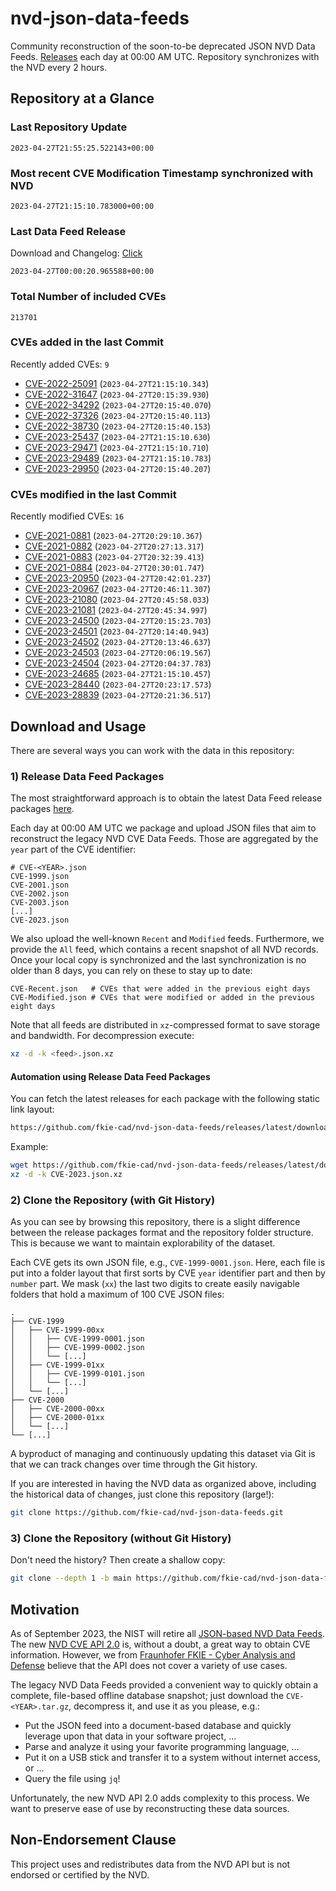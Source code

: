 # nvd-json-data-feeds

Community reconstruction of the soon-to-be deprecated JSON NVD Data Feeds. 
[Releases](releases/latest) each day at 00:00 AM UTC.
Repository synchronizes with the NVD every 2 hours.

## Repository at a Glance

### Last Repository Update

```plain
2023-04-27T21:55:25.522143+00:00
```

### Most recent CVE Modification Timestamp synchronized with NVD

```plain
2023-04-27T21:15:10.783000+00:00
```

### Last Data Feed Release

Download and Changelog: [Click](releases/latest)

```plain
2023-04-27T00:00:20.965588+00:00
```

### Total Number of included CVEs

```plain
213701
```

### CVEs added in the last Commit

Recently added CVEs: `9`

* [CVE-2022-25091](CVE-2022/CVE-2022-250xx/CVE-2022-25091.json) (`2023-04-27T21:15:10.343`)
* [CVE-2022-31647](CVE-2022/CVE-2022-316xx/CVE-2022-31647.json) (`2023-04-27T20:15:39.930`)
* [CVE-2022-34292](CVE-2022/CVE-2022-342xx/CVE-2022-34292.json) (`2023-04-27T20:15:40.070`)
* [CVE-2022-37326](CVE-2022/CVE-2022-373xx/CVE-2022-37326.json) (`2023-04-27T20:15:40.113`)
* [CVE-2022-38730](CVE-2022/CVE-2022-387xx/CVE-2022-38730.json) (`2023-04-27T20:15:40.153`)
* [CVE-2023-25437](CVE-2023/CVE-2023-254xx/CVE-2023-25437.json) (`2023-04-27T21:15:10.630`)
* [CVE-2023-29471](CVE-2023/CVE-2023-294xx/CVE-2023-29471.json) (`2023-04-27T21:15:10.710`)
* [CVE-2023-29489](CVE-2023/CVE-2023-294xx/CVE-2023-29489.json) (`2023-04-27T21:15:10.783`)
* [CVE-2023-29950](CVE-2023/CVE-2023-299xx/CVE-2023-29950.json) (`2023-04-27T20:15:40.207`)


### CVEs modified in the last Commit

Recently modified CVEs: `16`

* [CVE-2021-0881](CVE-2021/CVE-2021-08xx/CVE-2021-0881.json) (`2023-04-27T20:29:10.367`)
* [CVE-2021-0882](CVE-2021/CVE-2021-08xx/CVE-2021-0882.json) (`2023-04-27T20:27:13.317`)
* [CVE-2021-0883](CVE-2021/CVE-2021-08xx/CVE-2021-0883.json) (`2023-04-27T20:32:39.413`)
* [CVE-2021-0884](CVE-2021/CVE-2021-08xx/CVE-2021-0884.json) (`2023-04-27T20:30:01.747`)
* [CVE-2023-20950](CVE-2023/CVE-2023-209xx/CVE-2023-20950.json) (`2023-04-27T20:42:01.237`)
* [CVE-2023-20967](CVE-2023/CVE-2023-209xx/CVE-2023-20967.json) (`2023-04-27T20:46:11.307`)
* [CVE-2023-21080](CVE-2023/CVE-2023-210xx/CVE-2023-21080.json) (`2023-04-27T20:45:58.033`)
* [CVE-2023-21081](CVE-2023/CVE-2023-210xx/CVE-2023-21081.json) (`2023-04-27T20:45:34.997`)
* [CVE-2023-24500](CVE-2023/CVE-2023-245xx/CVE-2023-24500.json) (`2023-04-27T20:15:23.703`)
* [CVE-2023-24501](CVE-2023/CVE-2023-245xx/CVE-2023-24501.json) (`2023-04-27T20:14:40.943`)
* [CVE-2023-24502](CVE-2023/CVE-2023-245xx/CVE-2023-24502.json) (`2023-04-27T20:13:46.637`)
* [CVE-2023-24503](CVE-2023/CVE-2023-245xx/CVE-2023-24503.json) (`2023-04-27T20:06:19.567`)
* [CVE-2023-24504](CVE-2023/CVE-2023-245xx/CVE-2023-24504.json) (`2023-04-27T20:04:37.783`)
* [CVE-2023-24685](CVE-2023/CVE-2023-246xx/CVE-2023-24685.json) (`2023-04-27T21:15:10.457`)
* [CVE-2023-28440](CVE-2023/CVE-2023-284xx/CVE-2023-28440.json) (`2023-04-27T20:23:17.573`)
* [CVE-2023-28839](CVE-2023/CVE-2023-288xx/CVE-2023-28839.json) (`2023-04-27T20:21:36.517`)


## Download and Usage

There are several ways you can work with the data in this repository:

### 1) Release Data Feed Packages

The most straightforward approach is to obtain the latest Data Feed release packages [here](releases/latest).

Each day at 00:00 AM UTC we package and upload JSON files that aim to reconstruct the legacy NVD CVE Data Feeds.
Those are aggregated by the `year` part of the CVE identifier:

```
# CVE-<YEAR>.json
CVE-1999.json
CVE-2001.json
CVE-2002.json
CVE-2003.json
[...]
CVE-2023.json
```

We also upload the well-known `Recent` and `Modified` feeds.
Furthermore, we provide the `All` feed, which contains a recent snapshot of all NVD records.
Once your local copy is synchronized and the last synchronization is no older than 8 days, you can rely on these to stay up to date:

```plain
CVE-Recent.json   # CVEs that were added in the previous eight days
CVE-Modified.json # CVEs that were modified or added in the previous eight days
```

Note that all feeds are distributed in `xz`-compressed format to save storage and bandwidth.
For decompression execute:

```sh
xz -d -k <feed>.json.xz
```


#### Automation using Release Data Feed Packages

You can fetch the latest releases for each package with the following static link layout:

```sh
https://github.com/fkie-cad/nvd-json-data-feeds/releases/latest/download/CVE-<YEAR>.json.xz
```

Example:

```sh
wget https://github.com/fkie-cad/nvd-json-data-feeds/releases/latest/download/CVE-2023.json.xz
xz -d -k CVE-2023.json.xz
```

### 2) Clone the Repository (with Git History)

As you can see by browsing this repository, there is a slight difference between the release packages format and the repository folder structure.
This is because we want to maintain explorability of the dataset.

Each CVE gets its own JSON file, e.g., `CVE-1999-0001.json`.
Here, each file is put into a folder layout that first sorts by CVE `year` identifier part and then by `number` part.
We mask (`xx`) the last two digits to create easily navigable folders that hold a maximum of 100 CVE JSON files:

```plain
.
├── CVE-1999
│   ├── CVE-1999-00xx
│   │   ├── CVE-1999-0001.json
│   │   ├── CVE-1999-0002.json
│   │   └── [...]
│   ├── CVE-1999-01xx
│   │   ├── CVE-1999-0101.json
│   │   └── [...]
│   └── [...]
├── CVE-2000
│   ├── CVE-2000-00xx
│   ├── CVE-2000-01xx
│   └── [...]
└── [...]
```

A byproduct of managing and continuously updating this dataset via Git is that we can track changes over time through the Git history.

If you are interested in having the NVD data as organized above, including the historical data of changes, just clone this repository (large!):

```sh
git clone https://github.com/fkie-cad/nvd-json-data-feeds.git
```

### 3) Clone the Repository (without Git History)

Don't need the history? Then create a shallow copy:

```sh
git clone --depth 1 -b main https://github.com/fkie-cad/nvd-json-data-feeds.git
```

## Motivation

As of September 2023, the NIST will retire all [JSON-based NVD Data Feeds](https://nvd.nist.gov/vuln/data-feeds#divRetirementBanner-1).
The new [NVD CVE API 2.0](https://nvd.nist.gov/developers/vulnerabilities) is, without a doubt, a great way to obtain CVE information.
However, we from [Fraunhofer FKIE - Cyber Analysis and Defense](https://www.fkie.fraunhofer.de/en/departments/cad.html) believe that the API does not cover a variety of use cases.

The legacy NVD Data Feeds provided a convenient way to quickly obtain a complete, file-based offline database snapshot; just download the `CVE-<YEAR>.tar.gz`, decompress it, and use it as you please, e.g.:

* Put the JSON feed into a document-based database and quickly leverage upon that data in your software project, ...
* Parse and analyze it using your favorite programming language, ...
* Put it on a USB stick and transfer it to a system without internet access, or ...
* Query the file using `jq`!

Unfortunately, the new NVD API 2.0 adds complexity to this process.
We want to preserve ease of use by reconstructing these data sources.

## Non-Endorsement Clause

This project uses and redistributes data from the NVD API but is not endorsed or certified by the NVD.
